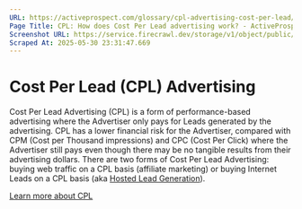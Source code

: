 ```yaml
---
URL: https://activeprospect.com/glossary/cpl-advertising-cost-per-lead/
Page Title: CPL: How does Cost Per Lead advertising work? - ActiveProspect
Screenshot URL: https://service.firecrawl.dev/storage/v1/object/public/media/screenshot-c695417d-2074-49eb-9a5f-b7ed6d985002.png
Scraped At: 2025-05-30 23:31:47.669
---
```

# Cost Per Lead (CPL) Advertising

Cost Per Lead Advertising (CPL) is a form of performance-based advertising where the Advertiser only pays for Leads generated by the advertising. CPL has a lower financial risk for the Advertiser, compared with CPM (Cost per Thousand impressions) and CPC (Cost Per Click) where the Advertiser still pays even though there may be no tangible results from their advertising dollars. There are two forms of Cost Per Lead Advertising: buying web traffic on a CPL basis (affiliate marketing) or buying Internet Leads on a CPL basis (aka [Hosted Lead Generation](https://activeprospect.com/glossary/hosted-lead-generation/)).

[Learn more about CPL](https://activeprospect.com/blog/5-reasons-your-cost-per-lead-campaign-didnt-work/)

